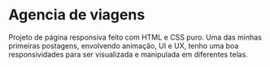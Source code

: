 # Agencia de viagens

Projeto de página responsiva feito com HTML e CSS puro. Uma das minhas primeiras postagens, envolvendo animação, UI e UX, tenho uma boa responsividades para ser visualizada e manipulada em diferentes telas.
